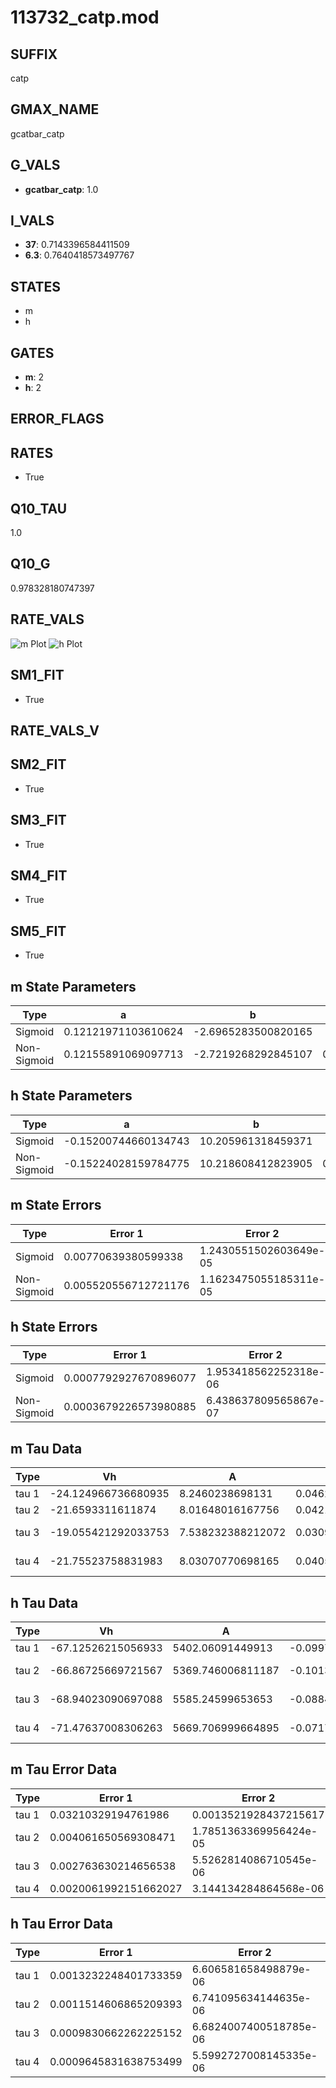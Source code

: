 # 113732_catp.mod

## SUFFIX

catp

## GMAX_NAME

gcatbar_catp

## G_VALS

- **gcatbar_catp**: 1.0

## I_VALS

- **37**: 0.7143396584411509
- **6.3**: 0.7640418573497767

## STATES

- m
- h

## GATES

- **m**: 2
- **h**: 2

## ERROR_FLAGS


## RATES

- True

## Q10_TAU

1.0

## Q10_G

0.978328180747397

## RATE_VALS

![m Plot](/Users/pbozelos/Dropbox/icg-Chai-Panos/supermodels/output_markdown_files/Ca/113732_catp.mod/images/m.png)
![h Plot](/Users/pbozelos/Dropbox/icg-Chai-Panos/supermodels/output_markdown_files/Ca/113732_catp.mod/images/h.png)

## SM1_FIT

- True

## RATE_VALS_V

## SM2_FIT

- True

## SM3_FIT

- True

## SM4_FIT

- True

## SM5_FIT

- True

## m State Parameters

| Type | a | b | c | d |
| --- | --- | --- | --- | --- |
| Sigmoid | 0.12121971103610624 | -2.6965283500820165 |
| Non-Sigmoid | 0.12155891069097713 | -2.7219268292845107 | 0.9983703450781819 | -0.002203865473232231 |

## h State Parameters

| Type | a | b | c | d |
| --- | --- | --- | --- | --- |
| Sigmoid | -0.15200744660134743 | 10.205961318459371 |
| Non-Sigmoid | -0.15224028159784775 | 10.218608412823905 | 0.9988926224017687 | -9.66963625329755e-06 |

## m State Errors

| Type | Error 1 | Error 2 | Error 3 |
| --- | --- | --- | --- |
| Sigmoid | 0.00770639380599338 | 1.2430551502603649e-05 | 0.005305742275838149 |
| Non-Sigmoid | 0.005520556712721176 | 1.1623475055185311e-05 | 0.0038008245976304806 |

## h State Errors

| Type | Error 1 | Error 2 | Error 3 |
| --- | --- | --- | --- |
| Sigmoid | 0.0007792927670896077 | 1.953418562252318e-06 | 0.0006778028135483484 |
| Non-Sigmoid | 0.0003679226573980885 | 6.438637809565867e-07 | 0.00032000683553621943 |

## m Tau Data

| Type | Vh | A | b1 | b2 | c1 | c2 | d1 | d2 | e1 | e2 |
| --- | --- | --- | --- | --- | --- | --- | --- | --- | --- | --- |
| tau 1 | -24.124966736680935 | 8.2460238698131 | 0.04628147189785006 | 0.06740732750080869 |
| tau 2 | -21.6593311611874 | 8.01648016167756 | 0.04217801876560847 | -1.64448269783033e-05 | 0.08135658442706427 | -0.000365354564544681 |
| tau 3 | -19.055421292033753 | 7.538232388212072 | 0.030987330518793554 | -0.00025761364208027086 | -1.7121513461281559e-06 | 0.08731012581542624 | -0.0005238334443670244 | 8.788887903444145e-07 |
| tau 4 | -21.75523758831983 | 8.03070770698165 | 0.040512329092387486 | -0.00010672971818439433 | -1.4102629652021714e-06 | -6.35941576923519e-09 | 0.07865248669778216 | -0.00019702734440417598 | -3.419516892108063e-06 | 1.942156759707145e-08 |

## h Tau Data

| Type | Vh | A | b1 | b2 | c1 | c2 | d1 | d2 | e1 | e2 |
| --- | --- | --- | --- | --- | --- | --- | --- | --- | --- | --- |
| tau 1 | -67.12526215056933 | 5402.06091449913 | -0.09976859186355914 | -0.05270401323258994 |
| tau 2 | -66.86725669721567 | 5369.746006811187 | -0.10139428286430331 | 3.5570367532646664e-05 | -0.051434951237631144 | 2.1093939215548328e-05 |
| tau 3 | -68.94023090697088 | 5585.24599653653 | -0.08843237088464548 | -0.00032322103991294404 | 3.3486062734917465e-06 | -0.062357069527442764 | -0.00029249606005036924 | -3.3759884919344305e-06 |
| tau 4 | -71.47637008306263 | 5669.706999664895 | -0.07175788705128931 | -0.0007339498373869743 | 7.343820167130795e-06 | -1.2902922312228944e-08 | -0.07363234033809918 | -0.0008043052918574807 | -1.7648452551265872e-05 | -1.7568814046375306e-07 |

## m Tau Error Data

| Type | Error 1 | Error 2 | Error 3 |
| --- | --- | --- | --- |
| tau 1 | 0.03210329194761986 | 0.0013521928437215617 | 0.018161921909719804 |
| tau 2 | 0.004061650569308471 | 1.7851363369956424e-05 | 0.002297813588236036 |
| tau 3 | 0.002763630214656538 | 5.5262814086710545e-06 | 0.0015634794159997518 |
| tau 4 | 0.0020061992151662027 | 3.144134284864568e-06 | 0.00113497499074674 |

## h Tau Error Data

| Type | Error 1 | Error 2 | Error 3 |
| --- | --- | --- | --- |
| tau 1 | 0.0013232248401733359 | 6.606581658498879e-06 | 0.0010628540685334517 |
| tau 2 | 0.0011514606865209393 | 6.741095634144635e-06 | 0.0009248879240090336 |
| tau 3 | 0.0009830662262225152 | 6.6824007400518785e-06 | 0.0007896284187361204 |
| tau 4 | 0.0009645831638753499 | 5.5992727008145335e-06 | 0.0007747822660504825 |

